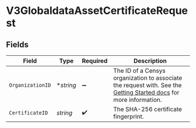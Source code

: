 # V3GlobaldataAssetCertificateRequest


## Fields

| Field                                                                                                                                                                                        | Type                                                                                                                                                                                         | Required                                                                                                                                                                                     | Description                                                                                                                                                                                  |
| -------------------------------------------------------------------------------------------------------------------------------------------------------------------------------------------- | -------------------------------------------------------------------------------------------------------------------------------------------------------------------------------------------- | -------------------------------------------------------------------------------------------------------------------------------------------------------------------------------------------- | -------------------------------------------------------------------------------------------------------------------------------------------------------------------------------------------- |
| `OrganizationID`                                                                                                                                                                             | **string*                                                                                                                                                                                    | :heavy_minus_sign:                                                                                                                                                                           | The ID of a Censys organization to associate the request with. See the [Getting Started docs](https://docs.censys.com/reference/get-started#/set-your-organization-id) for more information. |
| `CertificateID`                                                                                                                                                                              | *string*                                                                                                                                                                                     | :heavy_check_mark:                                                                                                                                                                           | The SHA-256 certificate fingerprint.                                                                                                                                                         |